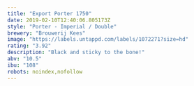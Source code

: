 ```yaml
---
title: "Export Porter 1750"
date: 2019-02-10T12:40:06.805173Z
style: "Porter - Imperial / Double"
brewery: "Brouwerij Kees"
image: "https://labels.untappd.com/labels/1072271?size=hd"
rating: "3.92"
description: "Black and sticky to the bone!"
abv: "10.5"
ibu: "108"
robots: noindex,nofollow
---
```

